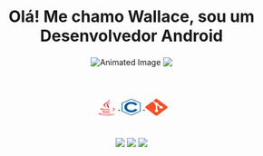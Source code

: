 <h1 align="center">Olá! Me chamo Wallace, sou um Desenvolvedor Android </h1>

<div align="center" >
  
  <img align="center" src="https://user-images.githubusercontent.com/5713670/87202985-820dcb80-c2b6-11ea-9f56-7ec461c497c3.gif" alt="Animated Image" width="150" />
  <a href="[https://github.com/Wallace-petrik](https://github.com/Wallace-petrik)">
  <img align="center" src="https://github-readme-stats.vercel.app/api/top-langs/?username=Wallace-petrik&layout=compact&langs_count=7&theme=tokyonight"/>
 
</div>

<h1></h1>

<div align="center": style="display: inline_block"><br> 
  <img align="center" alt="wallace" height="30" width="40" src="https://github.com/devicons/devicon/blob/master/icons/java/java-plain.svg">
  <img align="center" alt="wallace" height="30" width="40" src="https://github.com/devicons/devicon/blob/master/icons/c/c-line.svg">
  <img align="center" alt="wallace" height="30" width="40" src="https://github.com/devicons/devicon/blob/master/icons/git/git-plain.svg">
</div>

<h1></h1>

<div align="center"> 
<a href="https://www.instagram.com/devpetrik/" target="_blank"><img src="https://img.shields.io/badge/-Instagram-%23E4405F?style=for-the-badge&logo=instagram&logoColor=white" target="_blank"></a>
<a href = "mailto:wallacepetrik@gmail.com"><img src="https://img.shields.io/badge/-Gmail-%23333?style=for-the-badge&logo=gmail&logoColor=white" target="_blank"></a>
<a href="https://www.linkedin.com/in/wallace-petrik-45b9471b4/" target="_blank"><img src="https://img.shields.io/badge/-LinkedIn-%230077B5?style=for-the-badge&logo=linkedin&logoColor=white" target="_blank"></a> 
</div>

